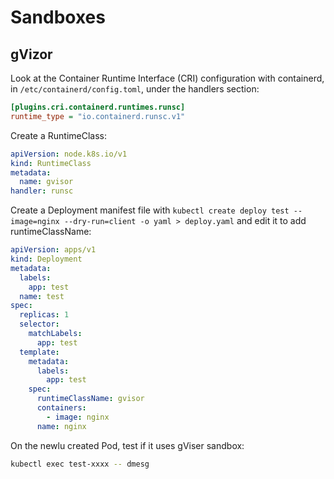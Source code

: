 # Sandboxes

## gVizor

Look at the Container Runtime Interface (CRI) configuration with containerd, in `/etc/containerd/config.toml`, under the handlers section:

```ini
[plugins.cri.containerd.runtimes.runsc]
runtime_type = "io.containerd.runsc.v1"
```

Create a RuntimeClass:

```yaml
apiVersion: node.k8s.io/v1 
kind: RuntimeClass
metadata:
  name: gvisor  
handler: runsc
```

Create a Deployment manifest file with `kubectl create deploy test --image=nginx --dry-run=client -o yaml > deploy.yaml` and edit it to add runtimeClassName:

```yaml
apiVersion: apps/v1
kind: Deployment
metadata:
  labels:
    app: test
  name: test
spec:
  replicas: 1
  selector:
    matchLabels:
      app: test
  template:
    metadata:
      labels:
        app: test
    spec:
      runtimeClassName: gvisor
      containers:
        - image: nginx
      name: nginx
```

On the newlu created Pod, test if it uses gViser sandbox:

```bash
kubectl exec test-xxxx -- dmesg
```
